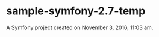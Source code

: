 sample-symfony-2.7-temp
=======================

A Symfony project created on November 3, 2016, 11:03 am.
